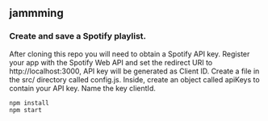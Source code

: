 ## jammming

### Create and save a Spotify playlist.

After cloning this repo you will need to obtain a Spotify API key. Register your app with the Spotify Web API and set the redirect URI to http://localhost:3000, API key will be generated as Client ID. Create a file in the src/ directory called config.js. Inside, create an object called apiKeys to contain your API key. Name the key clientId.

```
npm install
npm start
```
